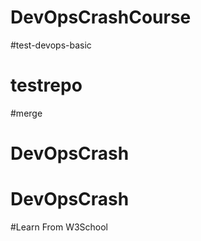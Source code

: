 # DevOpsCrashCourse
#test-devops-basic
# testrepo
#merge 
# DevOpsCrash
# DevOpsCrash

#Learn From W3School

